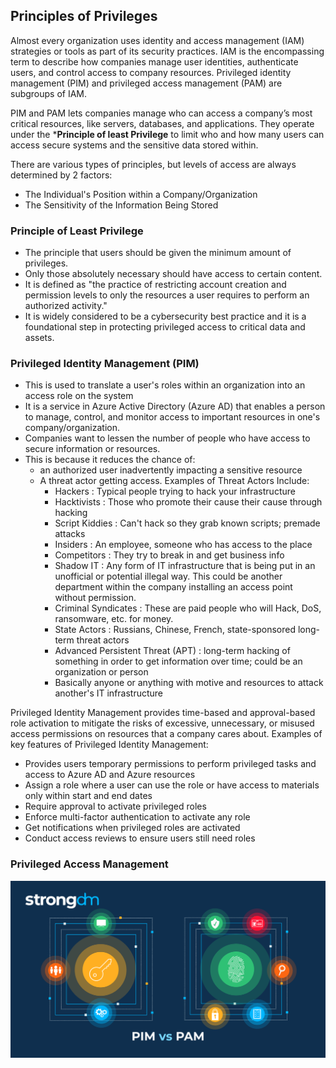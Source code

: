 
## Principles of Privileges
Almost every organization uses identity and access management (IAM) strategies or tools as part of its security practices. IAM is the encompassing term to describe how companies manage user identities, authenticate users, and control access to company resources. Privileged identity management (PIM) and privileged access management (PAM) are subgroups of IAM.

PIM and PAM lets companies manage who can access a company’s most critical resources, like servers, databases, and applications. They operate under the ***Principle of least Privilege** to limit who and how many users can access secure systems and the sensitive data stored within.  

There are various types of principles, but levels of access are always determined by 2 factors:
+ The Individual's Position within a Company/Organization
+ The Sensitivity of the Information Being Stored

### Principle of Least Privilege
+ The principle that users should be given the minimum amount of privileges. 
+ Only those absolutely necessary should have access to certain content. 
+ It is defined as "the practice of restricting account creation and permission levels to only the resources a user requires to perform an authorized activity."
+ It is widely considered to be a cybersecurity best practice and it is a foundational step in protecting privileged access to critical data and assets.

### Privileged Identity Management (PIM)
+ This is used to translate a user's roles within an organization into an access role on the system
+ It is a service in Azure Active Directory (Azure AD) that enables a person to manage, control, and monitor access to important resources in one's company/organization. 
+ Companies want to lessen the number of people who have access to secure information or resources.  
+ This is because it reduces the chance of: 
  + an authorized user inadvertently impacting a sensitive resource
  + A threat actor getting access. Examples of Threat Actors Include: 
    + Hackers : Typical people trying to hack your infrastructure
    + Hacktivists : Those who promote their cause their cause through hacking
    + Script Kiddies : Can't hack so they grab known scripts; premade attacks
    + Insiders : An employee, someone who has access to the place
    + Competitors : They try to break in and get business info
    + Shadow IT : Any form of IT infrastructure that is being put in an unofficial or potential illegal way. This could be another department within the company installing an access point without permission. 
    + Criminal Syndicates : These are paid people who will Hack, DoS, ransomware, etc. for money. 
    + State Actors : Russians, Chinese, French, state-sponsored long-term threat actors
    + Advanced Persistent Threat (APT) : long-term hacking of something in order to get information over time; could be an organization or person
    + Basically anyone or anything with motive and resources to attack another's IT infrastructure

Privileged Identity Management provides time-based and approval-based role activation to mitigate the risks of excessive, unnecessary, or misused access permissions on resources that a company cares about. Examples of key features of Privileged Identity Management:
+ Provides users temporary permissions to perform privileged tasks and access to Azure AD and Azure resources
+ Assign a role where a user can use the role or have access to materials only within start and end dates
+ Require approval to activate privileged roles
+ Enforce multi-factor authentication to activate any role
+ Get notifications when privileged roles are activated
+ Conduct access reviews to ensure users still need roles



### Privileged Access Management



<p align="center">
  <img src="https://github.com/GCU-GenCyber/GenCyber-Camp-23/blob/main/Principles%20of%20Security/img/pim-vs-pam.png" />
</p>
